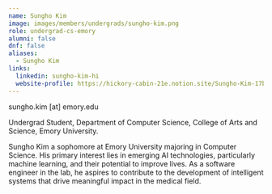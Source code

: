 ```yaml
---
name: Sungho Kim
image: images/members/undergrads/sungho-kim.png
role: undergrad-cs-emory
alumni: false
dnf: false
aliases:
  - Sungho Kim
links:
  linkedin: sungho-kim-hi
  website-profile: https://hickory-cabin-21e.notion.site/Sungho-Kim-17b05cf06db24e828b55f84aee9d04f1
---
```


sungho.kim [at] emory.edu

Undergrad Student, Department of Computer Science, College of Arts and Science, Emory University.

Sungho Kim a sophomore at Emory University majoring in Computer Science. His primary interest lies in emerging AI technologies, particularly machine learning, and their potential to improve lives. As a software engineer in the lab, he aspires to contribute to the development of intelligent systems that drive meaningful impact in the medical field.

